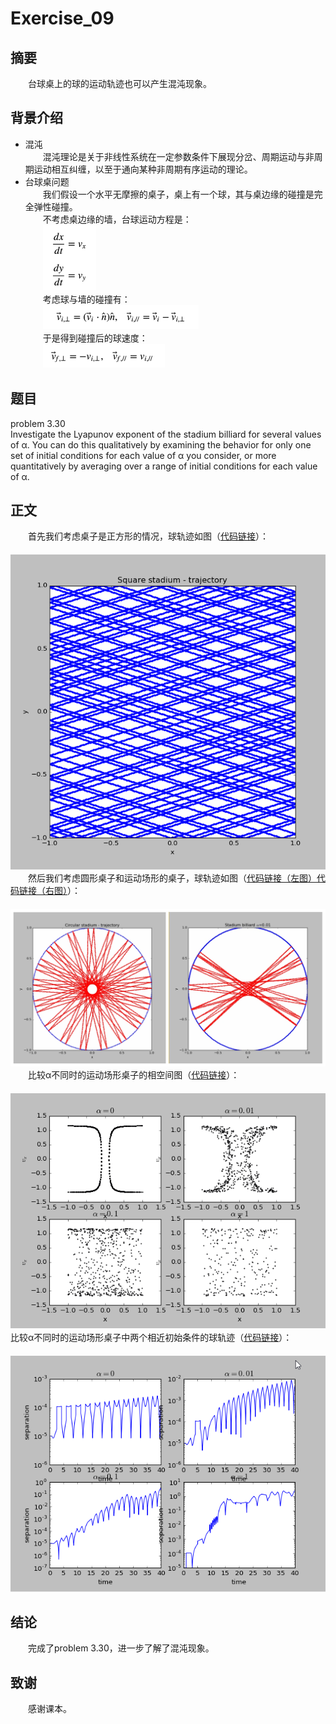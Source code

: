 # Exercise_09

## 摘要
　　台球桌上的球的运动轨迹也可以产生混沌现象。

## 背景介绍
* 混沌<br>
　　混沌理论是关于非线性系统在一定参数条件下展现分岔、周期运动与非周期运动相互纠缠，以至于通向某种非周期有序运动的理论。<br>
* 台球桌问题<br>
　　我们假设一个水平无摩擦的桌子，桌上有一个球，其与桌边缘的碰撞是完全弹性碰撞。<br>
　　不考虑桌边缘的墙，台球运动方程是：<br>
　　![](https://github.com/Lyu-Wei/computational_physics_N2014301020069/blob/master/Exercise_09/4ll.png)<br>
　　考虑球与墙的碰撞有：<br>
　　![](https://github.com/Lyu-Wei/computational_physics_N2014301020069/blob/master/Exercise_09/5ll.png)<br>
　　于是得到碰撞后的球速度：<br>
　　![](https://github.com/Lyu-Wei/computational_physics_N2014301020069/blob/master/Exercise_09/6ll.png)<br>

## 题目
problem 3.30<br>
Investigate the Lyapunov exponent of the stadium billiard for several values of α. You can do this qualitatively by examining the behavior for only one set of initial conditions for each value of α you consider, or more quantitatively by averaging over a range of initial conditions for each value of α.

## 正文
　　首先我们考虑桌子是正方形的情况，球轨迹如图（[代码链接](https://github.com/Lyu-Wei/computational_physics_N2014301020069/blob/master/Exercise_09/Exercise_09.py)）：<br>
　　![](https://github.com/Lyu-Wei/computational_physics_N2014301020069/blob/master/Exercise_09/e91.png)<br>
　　然后我们考虑圆形桌子和运动场形的桌子，球轨迹如图（[代码链接（左图）](https://github.com/Lyu-Wei/computational_physics_N2014301020069/blob/master/Exercise_09/Exercise_09b.py)[代码链接（右图）](https://github.com/Lyu-Wei/computational_physics_N2014301020069/blob/master/Exercise_09/Exercise_09c.py)）：<br>
　　![](https://github.com/Lyu-Wei/computational_physics_N2014301020069/blob/master/Exercise_09/e96.jpg)<br>
　　比较α不同时的运动场形桌子的相空间图（[代码链接](https://github.com/Lyu-Wei/computational_physics_N2014301020069/blob/master/Exercise_09/Exercise_09d.py)）：<br>
　　![](https://github.com/Lyu-Wei/computational_physics_N2014301020069/blob/master/Exercise_09/e94.png)
　　比较α不同时的运动场形桌子中两个相近初始条件的球轨迹（[代码链接](https://github.com/Lyu-Wei/computational_physics_N2014301020069/blob/master/Exercise_09/Exercise_09e.py)）：<br>
　　![](https://github.com/Lyu-Wei/computational_physics_N2014301020069/blob/master/Exercise_09/e95.png)<br>

## 结论
　　完成了problem 3.30，进一步了解了混沌现象。

## 致谢
　　感谢课本。
